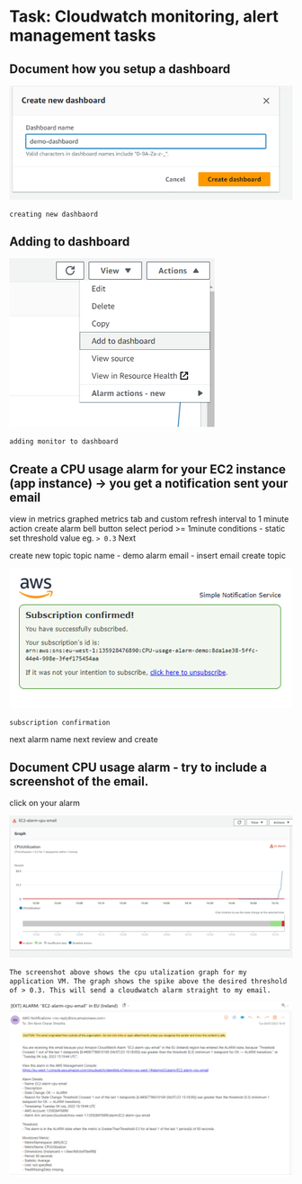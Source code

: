 # Task: Cloudwatch monitoring, alert management tasks

## Document how you setup a dashboard

![Alt text](<create dashboard.png>)

```
creating new dashbaord
```
## Adding to dashboard

![Alt text](<add to dashbaord.png>)

```
adding monitor to dashboard
```

## Create a CPU usage alarm for your EC2 instance (app instance) → you get a notification sent your email

view in metrics 
graphed metrics tab and custom refresh interval to 1 minute
action create alarm bell button
select period >= 1minute
conditions - static 
set threshold value eg. `> 0.3`
Next

create new topic 
topic name - demo alarm
email - insert email
create topic


![Alt text](cloudwatch-alarm-sub-confirmation.png)
```
subscription confirmation
```

next 
alarm name 
next 
review and create 


## Document CPU usage alarm - try to include a screenshot of the email.

click on your alarm


![Alt text](<CPU alarm spike over threshold.png>)
```
The screenshot above shows the cpu utalization graph for my application VM. The graph shows the spike above the desired threshold of > 0.3. This will send a cloudwatch alarm straight to my email.
```

![Alt text](<monitor alarm email.png>)




